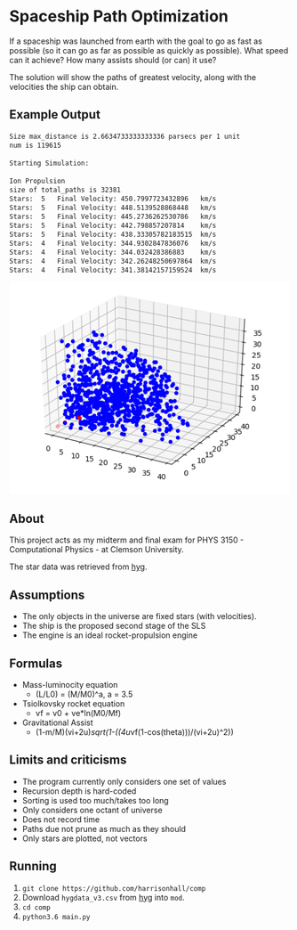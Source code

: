 # Spaceship Path Optimization
If a spaceship was launched from earth with the goal to go as fast as possible
(so it can go as far as possible as quickly as possible). What speed can it 
achieve? How many assists should (or can) it use?

The solution will show the paths of greatest velocity, along with the velocities 
the ship can obtain.


## Example Output
```
Size max_distance is 2.6634733333333336 parsecs per 1 unit
num is 119615

Starting Simulation:

Ion Propulsion
size of total_paths is 32381
Stars:	5	Final Velocity:	450.7997723432896	km/s
Stars:	5	Final Velocity:	448.5139528868448	km/s
Stars:	5	Final Velocity:	445.2736262530786	km/s
Stars:	5	Final Velocity:	442.798857207814	km/s
Stars:	5	Final Velocity:	438.33305782183515	km/s
Stars:	4	Final Velocity:	344.9302847836076	km/s
Stars:	4	Final Velocity:	344.032428386883	km/s
Stars:	4	Final Velocity:	342.26248250697864	km/s
Stars:	4	Final Velocity:	341.38142157159524	km/s
```
![path](pics/star_path.png)

## About
This project acts as my midterm and final exam for PHYS 3150 - Computational
Physics - at Clemson University. 

The star data was retrieved from [hyg](http://www.astronexus.com/hyg). 

## Assumptions
* The only objects in the universe are fixed stars (with velocities).
* The ship is the proposed second stage of the SLS
* The engine is an ideal rocket-propulsion engine

## Formulas
* Mass-luminocity equation
  * (L/L0) = (M/M0)^a, a = 3.5
* Tsiolkovsky rocket equation
  * vf = v0 + ve*ln(M0/Mf)
* Gravitational Assist
  * (1-m/M)(vi+2u)*sqrt(1-((4u*vf(1-cos(theta)))/(vi+2u)^2))

## Limits and criticisms
* The program currently only considers one set of values
* Recursion depth is hard-coded
* Sorting is used too much/takes too long
* Only considers one octant of universe
* Does not record time
* Paths due not prune as much as they should
* Only stars are plotted, not vectors

## Running
1. `git clone https://github.com/harrisonhall/comp`
2. Download `hygdata_v3.csv` from [hyg](http://www.astronexus.com/hyg)
into `mod`.
2. `cd comp`
3. `python3.6 main.py`
